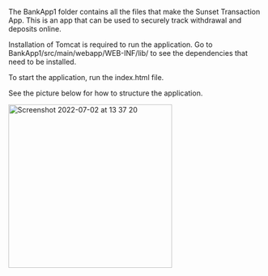 The BankApp1 folder contains all the files that make the Sunset Transaction App. This is an app that can be used to securely track withdrawal and deposits online. 

Installation of Tomcat is required to run the application. Go to BankApp1/src/main/webapp/WEB-INF/lib/ to see the dependencies that need to be installed.

To start the application, run the index.html file.

See the picture below for how to structure the application.

<img width="323" alt="Screenshot 2022-07-02 at 13 37 20" src="https://user-images.githubusercontent.com/75846745/176999282-14dfb080-1133-4c57-b56f-77f4510b2929.png">

